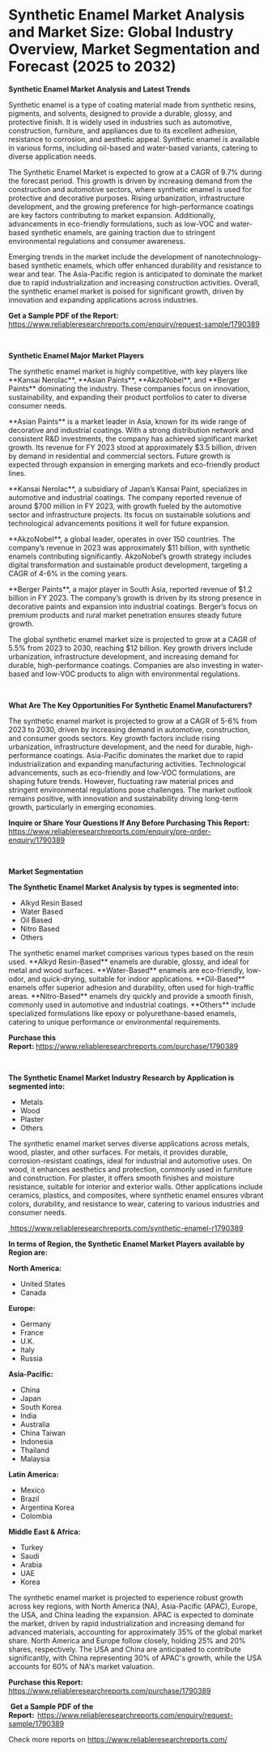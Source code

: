 <p><h1>Synthetic Enamel Market Analysis and Market Size: Global Industry Overview, Market Segmentation and Forecast (2025 to 2032)</h1></p><p><strong>Synthetic Enamel Market Analysis and Latest Trends</strong></p>
<p><p>Synthetic enamel is a type of coating material made from synthetic resins, pigments, and solvents, designed to provide a durable, glossy, and protective finish. It is widely used in industries such as automotive, construction, furniture, and appliances due to its excellent adhesion, resistance to corrosion, and aesthetic appeal. Synthetic enamel is available in various forms, including oil-based and water-based variants, catering to diverse application needs.</p><p>The Synthetic Enamel Market is expected to grow at a CAGR of 9.7% during the forecast period. This growth is driven by increasing demand from the construction and automotive sectors, where synthetic enamel is used for protective and decorative purposes. Rising urbanization, infrastructure development, and the growing preference for high-performance coatings are key factors contributing to market expansion. Additionally, advancements in eco-friendly formulations, such as low-VOC and water-based synthetic enamels, are gaining traction due to stringent environmental regulations and consumer awareness.</p><p>Emerging trends in the market include the development of nanotechnology-based synthetic enamels, which offer enhanced durability and resistance to wear and tear. The Asia-Pacific region is anticipated to dominate the market due to rapid industrialization and increasing construction activities. Overall, the synthetic enamel market is poised for significant growth, driven by innovation and expanding applications across industries.</p></p>
<p><strong>Get a Sample PDF of the Report:&nbsp;</strong> <a href="https://www.reliableresearchreports.com/enquiry/request-sample/1790389?utm_campaign=2271&utm_medium=2&utm_source=Github&utm_content=ia&utm_term=30012025&utm_id=synthetic-enamel">https://www.reliableresearchreports.com/enquiry/request-sample/1790389</a></p>
<p>&nbsp;</p>
<p><strong>Synthetic Enamel Major Market Players</strong></p>
<p><p>The synthetic enamel market is highly competitive, with key players like **Kansai Nerolac**, **Asian Paints**, **AkzoNobel**, and **Berger Paints** dominating the industry. These companies focus on innovation, sustainability, and expanding their product portfolios to cater to diverse consumer needs.</p><p>**Asian Paints** is a market leader in Asia, known for its wide range of decorative and industrial coatings. With a strong distribution network and consistent R&D investments, the company has achieved significant market growth. Its revenue for FY 2023 stood at approximately $3.5 billion, driven by demand in residential and commercial sectors. Future growth is expected through expansion in emerging markets and eco-friendly product lines.</p><p>**Kansai Nerolac**, a subsidiary of Japan’s Kansai Paint, specializes in automotive and industrial coatings. The company reported revenue of around $700 million in FY 2023, with growth fueled by the automotive sector and infrastructure projects. Its focus on sustainable solutions and technological advancements positions it well for future expansion.</p><p>**AkzoNobel**, a global leader, operates in over 150 countries. The company’s revenue in 2023 was approximately $11 billion, with synthetic enamels contributing significantly. AkzoNobel’s growth strategy includes digital transformation and sustainable product development, targeting a CAGR of 4-6% in the coming years.</p><p>**Berger Paints**, a major player in South Asia, reported revenue of $1.2 billion in FY 2023. The company’s growth is driven by its strong presence in decorative paints and expansion into industrial coatings. Berger’s focus on premium products and rural market penetration ensures steady future growth.</p><p>The global synthetic enamel market size is projected to grow at a CAGR of 5.5% from 2023 to 2030, reaching $12 billion. Key growth drivers include urbanization, infrastructure development, and increasing demand for durable, high-performance coatings. Companies are also investing in water-based and low-VOC products to align with environmental regulations.</p></p>
<p>&nbsp;</p>
<p><strong>What Are The Key Opportunities For Synthetic Enamel Manufacturers?</strong></p>
<p><p>The synthetic enamel market is projected to grow at a CAGR of 5-6% from 2023 to 2030, driven by increasing demand in automotive, construction, and consumer goods sectors. Key growth factors include rising urbanization, infrastructure development, and the need for durable, high-performance coatings. Asia-Pacific dominates the market due to rapid industrialization and expanding manufacturing activities. Technological advancements, such as eco-friendly and low-VOC formulations, are shaping future trends. However, fluctuating raw material prices and stringent environmental regulations pose challenges. The market outlook remains positive, with innovation and sustainability driving long-term growth, particularly in emerging economies.</p></p>
<p><strong>Inquire or Share Your Questions If Any Before Purchasing This Report:</strong> <a href="https://www.reliableresearchreports.com/enquiry/pre-order-enquiry/1790389?utm_campaign=2271&utm_medium=2&utm_source=Github&utm_content=ia&utm_term=30012025&utm_id=synthetic-enamel">https://www.reliableresearchreports.com/enquiry/pre-order-enquiry/1790389</a></p>
<p>&nbsp;</p>
<p><strong>Market Segmentation</strong></p>
<p><strong>The Synthetic Enamel Market Analysis by types is segmented into:</strong></p>
<p><ul><li>Alkyd Resin Based</li><li>Water Based</li><li>Oil Based</li><li>Nitro Based</li><li>Others</li></ul></p>
<p><p>The synthetic enamel market comprises various types based on the resin used. **Alkyd Resin-Based** enamels are durable, glossy, and ideal for metal and wood surfaces. **Water-Based** enamels are eco-friendly, low-odor, and quick-drying, suitable for indoor applications. **Oil-Based** enamels offer superior adhesion and durability, often used for high-traffic areas. **Nitro-Based** enamels dry quickly and provide a smooth finish, commonly used in automotive and industrial coatings. **Others** include specialized formulations like epoxy or polyurethane-based enamels, catering to unique performance or environmental requirements.</p></p>
<p><strong>Purchase this Report:&nbsp;</strong><a href="https://www.reliableresearchreports.com/purchase/1790389?utm_campaign=2271&utm_medium=2&utm_source=Github&utm_content=ia&utm_term=30012025&utm_id=synthetic-enamel">https://www.reliableresearchreports.com/purchase/1790389</a></p>
<p>&nbsp;</p>
<p><strong>The Synthetic Enamel Market Industry Research by Application is segmented into:</strong></p>
<p><ul><li>Metals</li><li>Wood</li><li>Plaster</li><li>Others</li></ul></p>
<p><p>The synthetic enamel market serves diverse applications across metals, wood, plaster, and other surfaces. For metals, it provides durable, corrosion-resistant coatings, ideal for industrial and automotive uses. On wood, it enhances aesthetics and protection, commonly used in furniture and construction. For plaster, it offers smooth finishes and moisture resistance, suitable for interior and exterior walls. Other applications include ceramics, plastics, and composites, where synthetic enamel ensures vibrant colors, durability, and resistance to wear, catering to various industries and consumer needs.</p></p>
<p><a href="https://www.reliableresearchreports.com/synthetic-enamel-r1790389?utm_campaign=2271&utm_medium=2&utm_source=Github&utm_content=ia&utm_term=30012025&utm_id=synthetic-enamel">&nbsp;https://www.reliableresearchreports.com/synthetic-enamel-r1790389</a></p>
<p><strong>In terms of Region, the Synthetic Enamel Market Players available by Region are:</strong></p>
<p>
    <p> <strong> North America: </strong>
        <ul>
            <li>United States</li>
            <li>Canada</li>
        </ul>
        </p> 
    <p> <strong> Europe: </strong>
        <ul>
            <li>Germany</li>
            <li>France</li>
            <li>U.K.</li>
            <li>Italy</li>
            <li>Russia</li>
        </ul>
        </p> 
    <p> <strong> Asia-Pacific: </strong>
        <ul>
            <li>China</li>
            <li>Japan</li>
            <li>South Korea</li>
            <li>India</li>
            <li>Australia</li>
            <li>China Taiwan</li>
            <li>Indonesia</li>
            <li>Thailand</li>
            <li>Malaysia</li>
        </ul>
        </p> 
    <p> <strong> Latin America: </strong>
        <ul>
            <li>Mexico</li>
            <li>Brazil</li>
            <li>Argentina Korea</li>
            <li>Colombia</li>
        </ul>
        </p> 
    <p> <strong> Middle East & Africa: </strong>
        <ul>
            <li>Turkey</li>
            <li>Saudi</li>
            <li>Arabia</li>
            <li>UAE</li>
            <li>Korea</li>
        </ul>
    </p>
    </p>
<p><p>The synthetic enamel market is projected to experience robust growth across key regions, with North America (NA), Asia-Pacific (APAC), Europe, the USA, and China leading the expansion. APAC is expected to dominate the market, driven by rapid industrialization and increasing demand for advanced materials, accounting for approximately 35% of the global market share. North America and Europe follow closely, holding 25% and 20% shares, respectively. The USA and China are anticipated to contribute significantly, with China representing 30% of APAC's growth, while the USA accounts for 60% of NA's market valuation.</p></p>
<p><strong>Purchase this Report: </strong><a href="https://www.reliableresearchreports.com/purchase/1790389?utm_campaign=2271&utm_medium=2&utm_source=Github&utm_content=ia&utm_term=30012025&utm_id=synthetic-enamel">https://www.reliableresearchreports.com/purchase/1790389</a></p>
<p>&nbsp;<strong>Get a Sample PDF of the Report:&nbsp;&nbsp;</strong><a href="https://www.reliableresearchreports.com/enquiry/request-sample/1790389?utm_campaign=2271&utm_medium=2&utm_source=Github&utm_content=ia&utm_term=30012025&utm_id=synthetic-enamel">https://www.reliableresearchreports.com/enquiry/request-sample/1790389</a></p>
<p><strong></strong></p>
<p>Check more reports on <a href="https://www.reliableresearchreports.com/?utm_campaign=2271&utm_medium=2&utm_source=Github&utm_content=ia&utm_term=30012025&utm_id=synthetic-enamel">https://www.reliableresearchreports.com/</a></p>